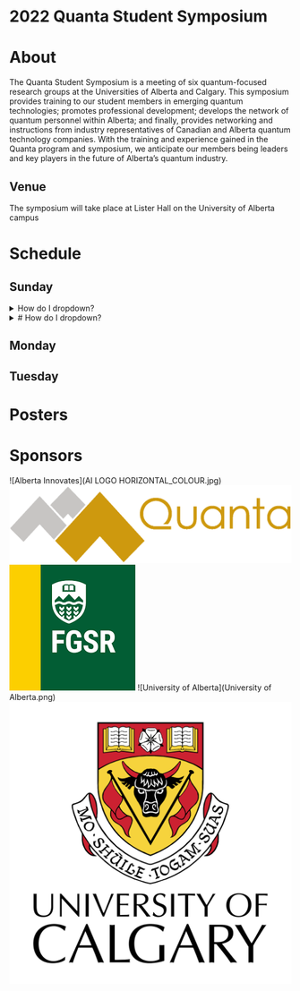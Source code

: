 # 2022 Quanta Student Symposium

# About
The Quanta Student Symposium is a meeting of six quantum-focused research groups at the Universities of Alberta and Calgary. This symposium provides training to our student members in emerging quantum technologies; promotes professional development; develops the network of quantum personnel within Alberta; and finally, provides networking and instructions from industry representatives of Canadian and Alberta quantum technology companies. With the training and experience gained in the Quanta program and symposium, we anticipate our members being leaders and key players in the future of Alberta’s quantum industry.

## Venue
The symposium will take place at Lister Hall on the University of Alberta campus

# Schedule
## Sunday
<details>
<summary>How do I dropdown?</summary>
<br>
This is how you dropdown.
</details>

<details>
<summary># How do I dropdown?</summary>
<br>
This is how you dropdown.
</details>

## Monday

## Tuesday

# Posters


# Sponsors
![Alberta Innovates](AI LOGO HORIZONTAL_COLOUR.jpg)
![Quanta](QUANTAlogo.png)
![FGSR](fgsr.png)
![University of Alberta](University of Alberta.png)
![University of Calgary](university-of-calgary-logo-png-transparent.png)
